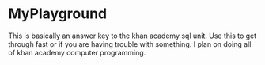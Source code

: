 # MyPlayground
This is basically an answer key to the khan academy sql unit. Use this to get through fast or if you are having trouble with something. I plan on doing all of khan academy computer programming.
